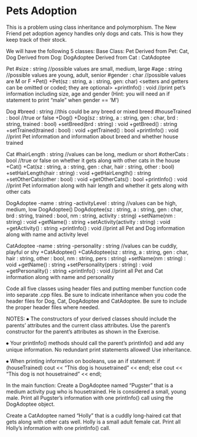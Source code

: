 # Pets Adoption

This is a problem using class inheritance and polymorphism. 
The New Friend pet adoption agency handles only dogs and cats. 
This is how they keep track of their stock.

We will have the following  5 classes:
Base Class:  Pet
Derived from Pet: Cat, Dog
Derived from Dog: DogAdoptee
Derived from Cat : CatAdoptee

Pet
#size : string                           //possible values are small, medium, large
#age : string	                   //possible values are young, adult, senior
#gender : char                      //possible values are M or F
+Pet()
+Pet(sz : string, a : string, gen: char)
<setters and getters can be omitted or coded; they are optional>
+printInfo() : void	//print pet’s information including size, age and gender 
(Hint: you will need an if statement to print “male” when gender == ‘M’)

Dog
#breed	: string     	//this could be any breed or mixed breed
#houseTrained : bool               //true or false
+Dog()
+Dog(sz : string, a : string, gen : char, brd : string, trained : bool)
+setBreed(brd : string) : void
+getBreed() : string
+setTrained(trained : bool) : void
+getTrained() : bool
+printInfo() : void	//print Pet information and information about breed and whether house trained

Cat
#hairLength : string        //values can be long, medium or short
#otherCats : bool            //true or false on whether it gets along with other cats in the house
+Cat()
+Cat(sz : string, a : string, gen : char, hair : string, other : bool)
+setHairLength(hair : string) : void
+getHairLength() : string
+setOtherCats(other : bool) : void
+getOtherCats() : bool
+printInfo() : void	//print Pet information along with hair length and whether it gets along with other cats

DogAdoptee 
-name : string
-activityLevel : string           //values can be high, medium, low
DogAdoptee()
DogAdoptee(sz : string, a : string, gen : char, brd : string, trained : bool, nm : string, activity : string)
+setName(nm : string) : void
+getName() : string
+setActivity(activity : string) : void
+getActivity() : string
+printInfo() : void	//print all Pet and Dog information along with name and activity level

CatAdoptee
-name : string
-personality : string        //values can be cuddly, playful or shy
+CatAdoptee()
+CatAdoptee(sz : string, a : string, gen : char, hair : string, other : bool, nm : string, pers : string)
+setName(nm : string) : void
+getName() : string
+setPersonality(pers : string) : void
+getPersonality() : string
+printInfo() : void	//print all Pet and Cat information along with name and personality

Code all five classes using header files and putting member function code into separate .cpp files. Be sure to indicate inheritance when you code the header files for Dog, Cat, DogAdoptee and CatAdoptee. Be sure to include the proper header files where needed.

NOTES: 
⦁	The constructors of your derived classes should include the parents’ attributes and the current class attributes. Use the parent’s constructor for the parent’s attributes as shown in the Exercise.

⦁	Your printInfo() methods should call the parent’s printInfo() and add any unique information. No redundant print statements allowed! Use inheritance. 

⦁	When printing information on booleans, use an if statement:
	if (houseTrained)
		cout << “This dog is housetrained” << endl;
	else
		cout << “This dog is not housetrained” << endl;

In the main function:
Create a DogAdoptee named “Pugster” that is a medium activity pug who is housetrained. He is considered a small, young male. Print all Pugster’s information with one printInfo() call using the DogAdoptee object.

Create a CatAdoptee named “Holly” that is a cuddly long-haired cat that gets along with other cats well. Holly is a small adult female cat. Print all Holly’s information with one printInfo() call.
